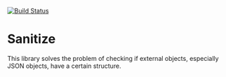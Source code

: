 [![Build Status](https://drone.metthub.de/api/badges/Pfeifenjoy/sanitize/status.svg)](https://drone.metthub.de/Pfeifenjoy/sanitize)

# Sanitize

This library solves the problem of checking if external objects, especially JSON objects,
have a certain structure.

